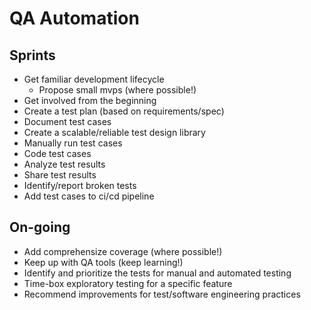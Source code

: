 # QA Automation

## Sprints
- Get familiar development lifecycle
  - Propose small mvps (where possible!)
- Get involved from the beginning
- Create a test plan (based on requirements/spec)
- Document test cases
- Create a scalable/reliable test design library
- Manually run test cases
- Code test cases
- Analyze test results
- Share test results
- Identify/report broken tests
- Add test cases to ci/cd pipeline

## On-going
- Add comprehensize coverage (where possible!)
- Keep up with QA tools (keep learning!)
- Identify and prioritize the tests for manual and automated testing
- Time-box exploratory testing for a specific feature
- Recommend improvements for test/software engineering practices
